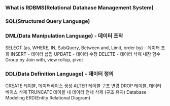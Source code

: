 ### What is RDBMS(Relational Database Management System)
### SQL(Structured Query Language)
### DML(Data Manipulation Language) - 데이터 조작
SELECT (as, WHERE, IN, SubQuery, Between and, Limit, order by) - 데이터 조회
INSERT - 데이터 삽입
UPDATE - 데이터 수정
DELETE - 데이터 삭제
내장 함수
Group by
Join
with, view
rollup, pivot

### DDL(Data Definition Language) - 데이터 정의
CREATE 테이블, 데이터베이스 생성
ALTER 테이블 구조 변경
DROP 테이블, 데이터베이스 삭제
TRUNCATE 테이블 내 데이터 전체 삭제 (구조 유지)
Database Modeling
ERD(Entity Relational Diagram)
